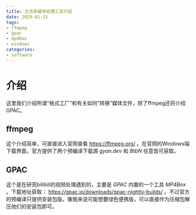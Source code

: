 ```yaml
---
title: 主流多媒体处理工具介绍
date: 2025-01-31
tags:
- ffmpeg
- gpac
- mp4box
- windows
categories:
- software
---
```


# 介绍
这里我们介绍所谓“格式工厂”和有关如何“转换”媒体文件，除了ffmpeg还将介绍GPAC。
<!-- more -->

## ffmpeg

这个介绍简单，可直接进入官网查看 https://ffmpeg.org/ 。在官网的Windows端下载界面，官方提供了两个预编译下载源 _gyan.dev_ 和 _BtbN_ 任意皆可获取。

## GPAC

这个是在研究bilibili的视频处理遇到的，主要是 _GPAC_ 内置的一个工具 _MP4Box_ 。下载地址获取： https://gpac.io/downloads/gpac-nightly-builds/ 。不过官方的预编译只提供安装包版，像我来说可能想要绿色便携版，可以直接作为压缩包解压他们的安装包即可。